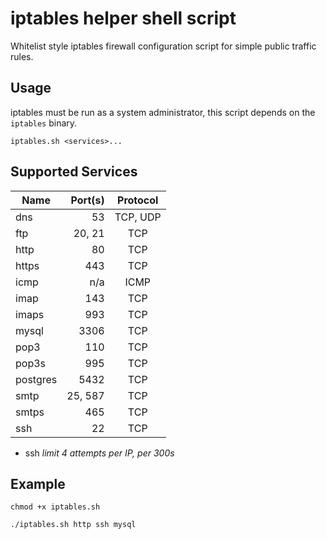 iptables helper shell script
=====

Whitelist style iptables firewall configuration script for simple public traffic rules.

## Usage
iptables must be run as a system administrator, this script depends on the `iptables` binary.

`iptables.sh <services>...`

## Supported Services

| Name | Port(s) | Protocol |
| ---- | -------:|:--------:|
| dns | 53 | TCP, UDP |
| ftp | 20, 21 | TCP |
| http | 80 | TCP |
| https | 443 | TCP |
| icmp | n/a | ICMP |
| imap | 143 | TCP |
| imaps | 993 | TCP |
| mysql | 3306 | TCP |
| pop3 | 110 | TCP |
| pop3s | 995 | TCP |
| postgres | 5432 | TCP |
| smtp | 25, 587 | TCP |
| smtps | 465 | TCP |
| ssh | 22 | TCP |


* ssh *limit 4 attempts per IP, per 300s*


## Example
`chmod +x iptables.sh`

`./iptables.sh http ssh mysql`